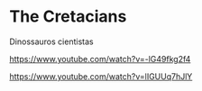 # The Cretacians
 Dinossauros cientistas

https://www.youtube.com/watch?v=-lG49fkg2f4

https://www.youtube.com/watch?v=lIGUUq7hJlY
